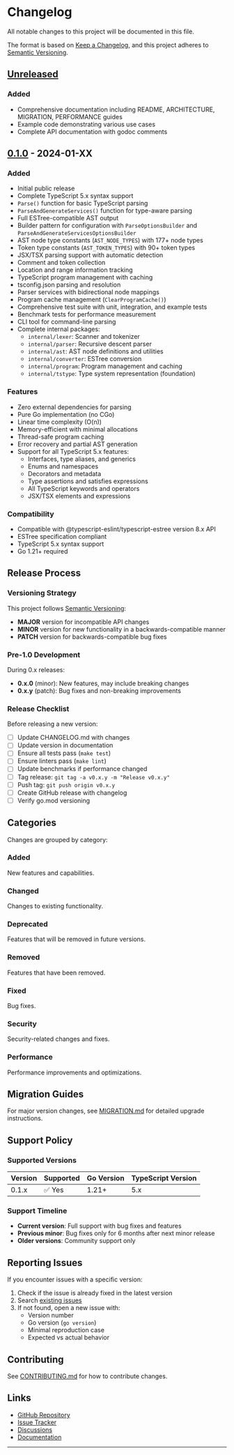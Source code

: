 # Changelog

All notable changes to this project will be documented in this file.

The format is based on [Keep a Changelog](https://keepachangelog.com/en/1.0.0/),
and this project adheres to [Semantic Versioning](https://semver.org/spec/v2.0.0.html).

## [Unreleased]

### Added
- Comprehensive documentation including README, ARCHITECTURE, MIGRATION, PERFORMANCE guides
- Example code demonstrating various use cases
- Complete API documentation with godoc comments

## [0.1.0] - 2024-01-XX

### Added
- Initial public release
- Complete TypeScript 5.x syntax support
- `Parse()` function for basic TypeScript parsing
- `ParseAndGenerateServices()` function for type-aware parsing
- Full ESTree-compatible AST output
- Builder pattern for configuration with `ParseOptionsBuilder` and `ParseAndGenerateServicesOptionsBuilder`
- AST node type constants (`AST_NODE_TYPES`) with 177+ node types
- Token type constants (`AST_TOKEN_TYPES`) with 90+ token types
- JSX/TSX parsing support with automatic detection
- Comment and token collection
- Location and range information tracking
- TypeScript program management with caching
- tsconfig.json parsing and resolution
- Parser services with bidirectional node mappings
- Program cache management (`ClearProgramCache()`)
- Comprehensive test suite with unit, integration, and example tests
- Benchmark tests for performance measurement
- CLI tool for command-line parsing
- Complete internal packages:
  - `internal/lexer`: Scanner and tokenizer
  - `internal/parser`: Recursive descent parser
  - `internal/ast`: AST node definitions and utilities
  - `internal/converter`: ESTree conversion
  - `internal/program`: Program management and caching
  - `internal/tstype`: Type system representation (foundation)

### Features
- Zero external dependencies for parsing
- Pure Go implementation (no CGo)
- Linear time complexity (O(n))
- Memory-efficient with minimal allocations
- Thread-safe program caching
- Error recovery and partial AST generation
- Support for all TypeScript 5.x features:
  - Interfaces, type aliases, and generics
  - Enums and namespaces
  - Decorators and metadata
  - Type assertions and satisfies expressions
  - All TypeScript keywords and operators
  - JSX/TSX elements and expressions

### Compatibility
- Compatible with @typescript-eslint/typescript-estree version 8.x API
- ESTree specification compliant
- TypeScript 5.x syntax support
- Go 1.21+ required

## Release Process

### Versioning Strategy

This project follows [Semantic Versioning](https://semver.org/):

- **MAJOR** version for incompatible API changes
- **MINOR** version for new functionality in a backwards-compatible manner
- **PATCH** version for backwards-compatible bug fixes

### Pre-1.0 Development

During 0.x releases:
- **0.x.0** (minor): New features, may include breaking changes
- **0.x.y** (patch): Bug fixes and non-breaking improvements

### Release Checklist

Before releasing a new version:

- [ ] Update CHANGELOG.md with changes
- [ ] Update version in documentation
- [ ] Ensure all tests pass (`make test`)
- [ ] Ensure linters pass (`make lint`)
- [ ] Update benchmarks if performance changed
- [ ] Tag release: `git tag -a v0.x.y -m "Release v0.x.y"`
- [ ] Push tag: `git push origin v0.x.y`
- [ ] Create GitHub release with changelog
- [ ] Verify go.mod versioning

## Categories

Changes are grouped by category:

### Added
New features and capabilities.

### Changed
Changes to existing functionality.

### Deprecated
Features that will be removed in future versions.

### Removed
Features that have been removed.

### Fixed
Bug fixes.

### Security
Security-related changes and fixes.

### Performance
Performance improvements and optimizations.

## Migration Guides

For major version changes, see [MIGRATION.md](MIGRATION.md) for detailed upgrade instructions.

## Support Policy

### Supported Versions

| Version | Supported | Go Version | TypeScript Version |
|---------|-----------|------------|-------------------|
| 0.1.x   | ✅ Yes     | 1.21+      | 5.x               |

### Support Timeline

- **Current version**: Full support with bug fixes and features
- **Previous minor**: Bug fixes only for 6 months after next minor release
- **Older versions**: Community support only

## Reporting Issues

If you encounter issues with a specific version:

1. Check if the issue is already fixed in the latest version
2. Search [existing issues](https://github.com/kdy1/go-typescript-eslint/issues)
3. If not found, open a new issue with:
   - Version number
   - Go version (`go version`)
   - Minimal reproduction case
   - Expected vs actual behavior

## Contributing

See [CONTRIBUTING.md](CONTRIBUTING.md) for how to contribute changes.

## Links

- [GitHub Repository](https://github.com/kdy1/go-typescript-eslint)
- [Issue Tracker](https://github.com/kdy1/go-typescript-eslint/issues)
- [Discussions](https://github.com/kdy1/go-typescript-eslint/discussions)
- [Documentation](https://pkg.go.dev/github.com/kdy1/go-typescript-eslint)

---

[Unreleased]: https://github.com/kdy1/go-typescript-eslint/compare/v0.1.0...HEAD
[0.1.0]: https://github.com/kdy1/go-typescript-eslint/releases/tag/v0.1.0
